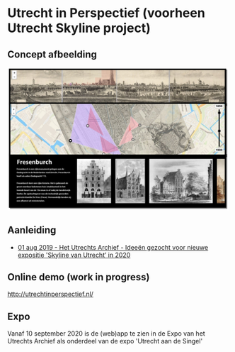 # Utrecht in Perspectief (voorheen Utrecht Skyline project)

## Concept afbeelding
<img src="diversen/screenshot-concept.png" width="500"/>

## Aanleiding
* [01 aug 2019 - Het Utrechts Archief - Ideeën gezocht voor nieuwe expositie 'Skyline van Utrecht’ in 2020](https://hetutrechtsarchief.nl/over-ons/nieuws/463-denk-met-ons-mee-over-de-nieuwe-expositie-denk-met-ons-mee-over-expositie-de-sky-line-van-utrecht-in-2020)

## Online demo (work in progress)
http://utrechtinperspectief.nl/

## Expo
Vanaf 10 september 2020 is de (web)app te zien in de Expo van het Utrechts Archief als onderdeel van de expo 'Utrecht aan de Singel'
